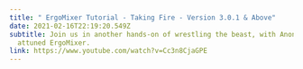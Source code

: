 ```yaml
---
title: " ErgoMixer Tutorial - Taking Fire - Version 3.0.1 & Above"
date: 2021-02-16T22:19:20.549Z
subtitle: Join us in another hands-on of wrestling the beast, with Anon2020's
  attuned ErgoMixer.
link: https://www.youtube.com/watch?v=Cc3n8CjaGPE
---
```


